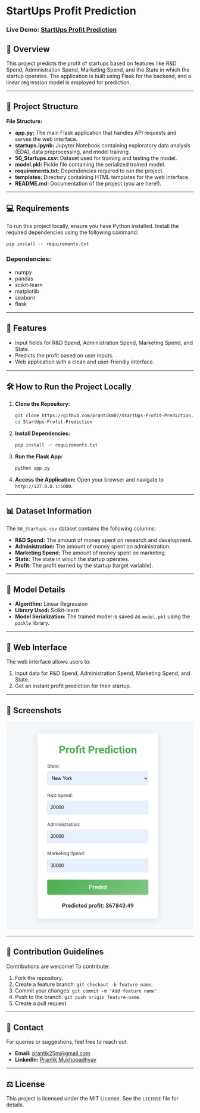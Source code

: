# StartUps Profit Prediction

### Live Demo: [StartUps Profit Prediction](https://startups-profit-prediction.onrender.com)

## 📄 Overview
This project predicts the profit of startups based on features like R&D Spend, Administration Spend, Marketing Spend, and the State in which the startup operates. The application is built using Flask for the backend, and a linear regression model is employed for prediction.

---

## 📂 Project Structure

**File Structure:**
- **app.py:** The main Flask application that handles API requests and serves the web interface.
- **startups.ipynb:** Jupyter Notebook containing exploratory data analysis (EDA), data preprocessing, and model training.
- **50_Startups.csv:** Dataset used for training and testing the model.
- **model.pkl:** Pickle file containing the serialized trained model.
- **requirements.txt:** Dependencies required to run the project.
- **templates:** Directory containing HTML templates for the web interface.
- **README.md:** Documentation of the project (you are here!).

---

## 💻 Requirements

To run this project locally, ensure you have Python installed. Install the required dependencies using the following command:

```bash
pip install -r requirements.txt
```

### Dependencies:
- numpy
- pandas
- scikit-learn
- matplotlib
- seaborn
- flask

---

## 🚀 Features

- Input fields for R&D Spend, Administration Spend, Marketing Spend, and State.
- Predicts the profit based on user inputs.
- Web application with a clean and user-friendly interface.

---

## 🛠️ How to Run the Project Locally

1. **Clone the Repository:**
   ```bash
   git clone https://github.com/prantikm07/StartUps-Profit-Prediction.git
   cd StartUps-Profit-Prediction
   ```

2. **Install Dependencies:**
   ```bash
   pip install -r requirements.txt
   ```

3. **Run the Flask App:**
   ```bash
   python app.py
   ```

4. **Access the Application:**
   Open your browser and navigate to `http://127.0.0.1:5000`.

---

## 📊 Dataset Information

The `50_Startups.csv` dataset contains the following columns:
- **R&D Spend:** The amount of money spent on research and development.
- **Administration:** The amount of money spent on administration.
- **Marketing Spend:** The amount of money spent on marketing.
- **State:** The state in which the startup operates.
- **Profit:** The profit earned by the startup (target variable).

---

## 🧪 Model Details

- **Algorithm:** Linear Regression
- **Library Used:** Scikit-learn
- **Model Serialization:** The trained model is saved as `model.pkl` using the `pickle` library.

---

## 🎨 Web Interface
The web interface allows users to:
1. Input data for R&D Spend, Administration Spend, Marketing Spend, and State.
2. Get an instant profit prediction for their startup.

---

## 📸 Screenshots

![App Interface](image.png)

---


## 🤝 Contribution Guidelines
Contributions are welcome! To contribute:
1. Fork the repository.
2. Create a feature branch: `git checkout -b feature-name`.
3. Commit your changes: `git commit -m 'Add feature name'`.
4. Push to the branch: `git push origin feature-name`.
5. Create a pull request.

---

## 📧 Contact
For queries or suggestions, feel free to reach out:
- **Email:** [prantik25m@gmail.com](mailto:prantik25m@gmail.com)
- **LinkedIn:** [Prantik Mukhopadhyay](https://www.linkedin.com/in/prantikm07/)

---

## ⚖️ License
This project is licensed under the MIT License. See the `LICENSE` file for details.


